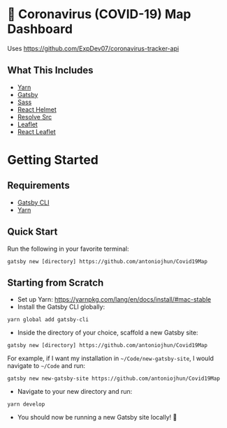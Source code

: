 # 🦠 Coronavirus (COVID-19) Map Dashboard

Uses <https://github.com/ExpDev07/coronavirus-tracker-api>

## What This Includes

- [Yarn](https://yarnpkg.com/en/)
- [Gatsby](https://www.gatsbyjs.org/)
- [Sass](https://sass-lang.com)
- [React Helmet](https://github.com/nfl/react-helmet)
- [Resolve Src](https://github.com/alampros/gatsby-plugin-resolve-src)
- [Leaflet](https://leafletjs.com/)
- [React Leaflet](https://react-leaflet.js.org)

# Getting Started

## Requirements

- [Gatsby CLI](https://www.npmjs.com/package/gatsby-cli)
- [Yarn](https://yarnpkg.com/en/)

## Quick Start

Run the following in your favorite terminal:

```
gatsby new [directory] https://github.com/antoniojhun/Covid19Map
```

## Starting from Scratch

- Set up Yarn: <https://yarnpkg.com/lang/en/docs/install/#mac-stable>
- Install the Gatsby CLI globally:

```
yarn global add gatsby-cli
```

- Inside the directory of your choice, scaffold a new Gatsby site:

```
gatsby new [directory] https://github.com/antoniojhun/Covid19Map
```

For example, if I want my installation in `~/Code/new-gatsby-site`, I would navigate to `~/Code` and run:

```
gatsby new new-gatsby-site https://github.com/antoniojhun/Covid19Map
```

- Navigate to your new directory and run:

```
yarn develop
```

- You should now be running a new Gatsby site locally! 🎉
